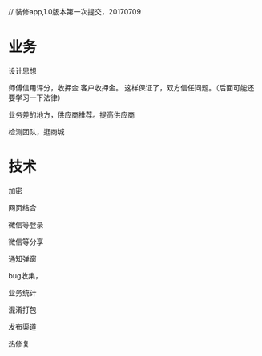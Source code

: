// 装修app,1.0版本第一次提交，20170709

业务
================================
设计思想

   师傅信用评分，收押金
   客户收押金。
   这样保证了，双方信任问题。（后面可能还要学习一下法律）

   业务差的地方，供应商推荐。提高供应商

   检测团队，逛商城

技术
==============

加密

网页结合

微信等登录

微信等分享

通知弹窗

bug收集，

业务统计

混淆打包

发布渠道

热修复